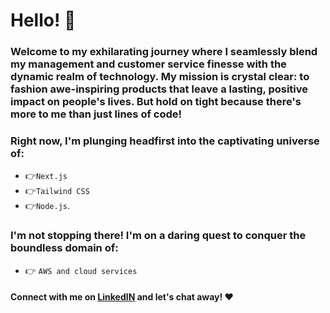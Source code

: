 # Hello! 👋 

### Welcome to my exhilarating journey where I seamlessly blend my management and customer service finesse with the dynamic realm of technology. My mission is crystal clear: to fashion awe-inspiring products that leave a lasting, positive impact on people's lives. But hold on tight because there's more to me than just lines of code!

### Right now, I'm plunging headfirst into the captivating universe of:
* 👉`Next.js` 
* 👉`Tailwind CSS` 
* 👉`Node.js`. 

### I'm not stopping there! I'm on a daring quest to conquer the boundless domain of: 
* 👉 `AWS and cloud services`

#### Connect with me on [LinkedIN](https://www.linkedin.com/in/xai-hang/) and let's chat away! ❤️
